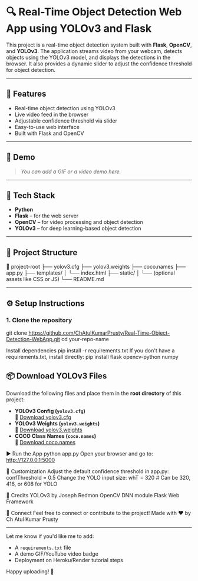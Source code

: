 # 🔍 Real-Time Object Detection Web App using YOLOv3 and Flask

This project is a real-time object detection system built with **Flask**, **OpenCV**, and **YOLOv3**. The application streams video from your webcam, detects objects using the YOLOv3 model, and displays the detections in the browser. It also provides a dynamic slider to adjust the confidence threshold for object detection.

---

## 🚀 Features

- Real-time object detection using YOLOv3
- Live video feed in the browser
- Adjustable confidence threshold via slider
- Easy-to-use web interface
- Built with Flask and OpenCV

---

## 📸 Demo

> *You can add a GIF or a video demo here.*

---

## 🧠 Tech Stack

- **Python**
- **Flask** – for the web server
- **OpenCV** – for video processing and object detection
- **YOLOv3** – for deep learning-based object detection

---

## 📁 Project Structure

📂 project-root ├── yolov3.cfg ├── yolov3.weights ├── coco.names ├── app.py ├── templates/ │ └── index.html ├── static/ │ └── (optional assets like CSS or JS) └── README.md

---

## ⚙️ Setup Instructions

### 1. Clone the repository

git clone https://github.com/ChAtulKumarPrusty/Real-Time-Object-Detection-WebApp.git
cd your-repo-name

Install dependencies
pip install -r requirements.txt
If you don't have a requirements.txt, install directly:
pip install flask opencv-python numpy


## 📦 Download YOLOv3 Files

Download the following files and place them in the **root directory** of this project:
- **YOLOv3 Config (`yolov3.cfg`)**  
  🔗 [Download yolov3.cfg](https://github.com/pjreddie/darknet/raw/master/cfg/yolov3.cfg)
- **YOLOv3 Weights (`yolov3.weights`)**  
  🔗 [Download yolov3.weights](https://pjreddie.com/media/files/yolov3.weights)
- **COCO Class Names (`coco.names`)**  
  🔗 [Download coco.names](https://github.com/pjreddie/darknet/raw/master/data/coco.names)


▶️ Run the App
python app.py
Open your browser and go to: http://127.0.0.1:5000

🧩 Customization
Adjust the default confidence threshold in app.py:
confThreshold = 0.5
Change the YOLO input size:
whT = 320  # Can be 320, 416, or 608 for YOLO

🙌 Credits
YOLOv3 by Joseph Redmon
OpenCV DNN module
Flask Web Framework

🤝 Connect
Feel free to connect or contribute to the project!
Made with ❤️ by Ch Atul Kumar Prusty


---

Let me know if you'd like me to add:

- A `requirements.txt` file
- A demo GIF/YouTube video badge
- Deployment on Heroku/Render tutorial steps

Happy uploading! 🚀
